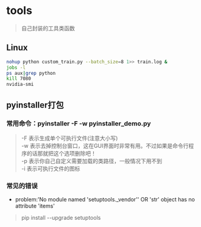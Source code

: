 # tools
> 自己封装的工具类函数

## Linux
```bash
nohup python custom_train.py --batch_size=8 1>> train.log &
jobs -l
ps aux|grep python
kill 7080
nvidia-smi
```



## pyinstaller打包
### 常用命令：pyinstaller -F -w  pyinstaller_demo.py
> -F 表示生成单个可执行文件(注意大小写) <br/>
> -w 表示去掉控制台窗口，这在GUI界面时非常有用。不过如果是命令行程序的话那就把这个选项删除吧！ <br/>
> -p 表示你自己自定义需要加载的类路径，一般情况下用不到 <br/>
> -i 表示可执行文件的图标 <br/>

### 常见的错误
- problem:'No module named 'setuptools._vendor'' OR  'str' object has no attribute 'items'
> pip install --upgrade setuptools
